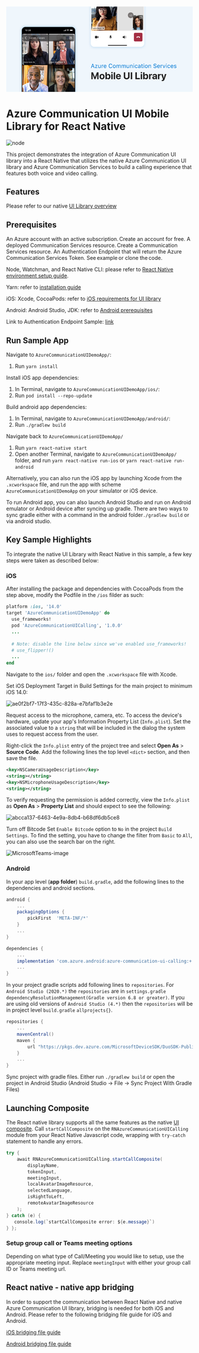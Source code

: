 ![Hero Image](/mobile-ui-library-hero-image.png)

# Azure Communication UI Mobile Library for React Native

![node](https://img.shields.io/badge/node-%3E%3D14.0.0-brightgreen)

This project demonstrates the integration of Azure Communication UI library into a React Native that utilizes the native Azure Communication UI library and Azure Communication Services to build a calling experience that features both voice and video calling.

## Features

Please refer to our native [UI Library overview](https://docs.microsoft.com/en-us/azure/communication-services/concepts/ui-library/ui-library-overview?pivots=platform-mobile)

## Prerequisites 

An Azure account with an active subscription. Create an account for free. 
A deployed Communication Services resource. Create a Communication Services resource. 
An Authentication Endpoint that will return the Azure Communication Services Token. See example or clone the code. 

Node, Watchman, and React Native CLI: please refer to [React Native environment setup guide](https://reactnative.dev/docs/environment-setup). 

Yarn: refer to [installation guide](https://classic.yarnpkg.com/lang/en/docs/install)

iOS: Xcode, CocoaPods: refer to [iOS requirements for UI library](https://github.com/Azure/communication-ui-library-ios#requirements)

Android: Android Studio, JDK: refer to [Android prerequisites](https://github.com/Azure/communication-ui-library-android#prerequisites)

Link to Authentication Endpoint Sample: [link](https://docs.microsoft.com/en-us/azure/communication-services/quickstarts/identity/quick-create-identity)

## Run Sample App

Navigate to `AzureCommunicationUIDemoApp/`:

1. Run `yarn install`

Install iOS app dependencies:
1. In Terminal, navigate to `AzureCommunicationUIDemoApp/ios/`:
2. Run `pod install --repo-update`

Build android app dependencies:
1. In Terminal, navigate to `AzureCommunicationUIDemoApp/android/`:
2. Run `./gradlew build`

Navigate back to `AzureCommunicationUIDemoApp/`
1. Run `yarn react-native start`
2. Open another Terminal, navigate to `AzureCommunicationUIDemoApp/` folder, and run `yarn react-native run-ios` or `yarn react-native run-android`
 
Alternatively, you can also run the iOS app by launching Xcode from the `.xcworkspace` file, and run the app with scheme `AzureCommunicationUIDemoApp` on your simulator or iOS device. 

To run Android app, you can also launch Android Studio and run on Android emulator or Android device after syncing up gradle. There are two ways to sync gradle either with a command in the android folder`./gradlew build` or via android studio.

## Key Sample Highlights
To integrate the native UI Library with React Native in this sample, a few key steps were taken as described below:
 
### iOS 

After installing the package and dependencies with CocoaPods from the step above, modify the Podfile in the `/ios` filder as such:
```ruby
platform :ios, '14.0' 
target 'AzureCommunicationUIDemoApp' do 
  use_frameworks! 
  pod 'AzureCommunicationUICalling', '1.0.0' 
  ... 

  # Note: disable the line below since we've enabled use_frameworks! 
  # use_flipper!() 
  ... 
end 
``` 

Navigate to the `ios/` folder and open the `.xcworkspace` file with Xcode. 

Set iOS Deployment Target in Build Settings for the main project to minimum iOS 14.0: 

![ae0f2bf7-17f3-435c-828a-e7bfaf1b3e2e](https://user-images.githubusercontent.com/9044372/180568611-71d671c2-6bd4-4542-9d66-87fc9da8eddd.jpg)

Request access to the microphone, camera, etc. 
To access the device's hardware, update your app's Information Property List (`Info.plist`). Set the associated value to a `string` that will be included in the dialog the system uses to request access from the user. 
 
Right-click the `Info.plist` entry of the project tree and select **Open As** > **Source Code**. Add the following lines the top level `<dict>` section, and then save the file. 
```xml
<key>NSCameraUsageDescription</key> 
<string></string> 
<key>NSMicrophoneUsageDescription</key> 
<string></string> 
```

To verify requesting the permission is added correctly, view the `Info.plist` as **Open As** > **Property List** and should expect to see the following:

![abcca137-6463-4e9a-8db4-b68df6db5ce8](https://user-images.githubusercontent.com/9044372/180568964-71348562-e9a6-4a5e-847e-537e58e376ce.jpg)

Turn off Bitcode 
Set `Enable Bitcode` option to `No` in the project `Build Settings`. To find the setting, you have to change the filter from `Basic` to `All`, you can also use the search bar on the right. 

![MicrosoftTeams-image](https://user-images.githubusercontent.com/9044372/180569028-f3d86bdf-7016-4f37-8c3f-49332b0c7ef3.png)
 
### Android 

In your app level (**app folder**) `build.gradle`, add the following lines to the dependencies and android sections.

```groovy
android {
    ...
    packagingOptions {
        pickFirst  'META-INF/*'
    }
    ...
}
```

```groovy
dependencies {
    ...
    implementation 'com.azure.android:azure-communication-ui-calling:+'
    ...
}
```

In your project gradle scripts add following lines to `repositories`. For `Android Studio (2020.*)` the `repositories` are in `settings.gradle` `dependencyResolutionManagement(Gradle version 6.8 or greater)`. If you are using old versions of `Android Studio (4.*)` then the `repositories` will be in project level `build.gradle` `allprojects{}`.

```groovy
repositories {
    ...
    mavenCentral()
    maven {
        url "https://pkgs.dev.azure.com/MicrosoftDeviceSDK/DuoSDK-Public/_packaging/Duo-SDK-Feed/maven/v1"
    }
    ...
}
```

Sync project with gradle files. Either run `./gradlew build` or open the project in Android Studio (Android Studio -> File -> Sync Project With Gradle Files)


## Launching Composite
The React native library supports all the same features as the native [UI composite](https://github.com/Azure/communication-ui-library-android). Call `startCallComposite` on the `RNAzureCommunicationUICalling` module from your React Native Javascript code, wrapping with `try-catch` statement to handle any errors.

```cs
try {
    await RNAzureCommunicationUICalling.startCallComposite(
        displayName,
        tokenInput,
        meetingInput,
        localAvatarImageResource,
        selectedLanguage,
        isRightToLeft,
        remoteAvatarImageResource
    );
} catch (e) {
   console.log(`startCallComposite error: ${e.message}`)
} };
```

### Setup group call or Teams meeting options
Depending on what type of Call/Meeting you would like to setup, use the appropriate meeting input. Replace `meetingInput` with either your group call ID or Teams meeting url.

## React native - native app bridging
In order to support the communication between React Native and native Azure Communication UI library, bridging is needed for both iOS and Android. Please refer to the following bridging file guide for iOS and Android. 

[iOS bridging file guide](AzureCommunicationUIDemoApp/ios/README.md)

[Android bridging file guide](AzureCommunicationUIDemoApp/android/README.md)
